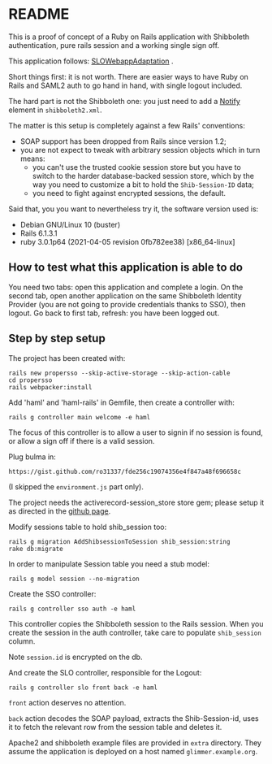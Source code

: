 # README

This is a proof of concept of a Ruby on Rails application with Shibboleth authentication, 
pure rails session and a working single sign off.

This application follows: 
[SLOWebappAdaptation](https://wiki.shibboleth.net/confluence/display/SHIB2/SLOWebappAdaptation) 
.

Short things first: it is not worth. There are easier ways to have 
Ruby on Rails and SAML2 auth to go hand in hand, with single 
logout included.

The hard part is not the Shibboleth one: you just need to add a 
[Notify](https://wiki.shibboleth.net/confluence/display/SP3/Notify) 
element in ```shibboleth2.xml```.

The matter is this setup is completely against a few Rails' conventions:
* SOAP support has been dropped from Rails since version 1.2;
* you are not expect to tweak with arbitrary session objects which in turn means:
  * you can't use the trusted cookie session store but you have to switch to the 
  harder database-backed session store, which by the way you need to 
  customize a bit to hold the ```Shib-Session-ID``` data;
  * you need to fight against encrypted sessions, the default.

Said that, you you want to nevertheless try it, the software version used is:
* Debian GNU/Linux 10 (buster)
* Rails 6.1.3.1
* ruby 3.0.1p64 (2021-04-05 revision 0fb782ee38) [x86_64-linux]

## How to test what this application is able to do

You need two tabs: open this application and complete a login. On the second tab, 
open another application on the same Shibboleth Identity Provider (you are not 
going to provide credentials thanks to SSO), then logout. Go back 
to first tab, refresh: you have been logged out. 

## Step by step setup

The project has been created with:

    rails new propersso --skip-active-storage --skip-action-cable
    cd propersso
    rails webpacker:install

Add 'haml' and 'haml-rails' in Gemfile, then create a controller with:

    rails g controller main welcome -e haml
    
The focus of this controller is to allow a user to signin if no session is found, 
or allow a sign off if there is a valid session.    
    
Plug bulma in:

    https://gist.github.com/ro31337/fde256c19074356e4f847a48f696658c

(I skipped the `environment.js` part only).
        
The project needs the activerecord-session_store store gem; please setup it 
as directed in the 
[github page](https://github.com/rails/activerecord-session_store).

Modify sessions table to hold shib_session too:

    rails g migration AddShibsessionToSession shib_session:string
    rake db:migrate

In order to manipulate Session table you need a stub model:

    rails g model session --no-migration

Create the SSO controller:

    rails g controller sso auth -e haml

This controller copies the Shibboleth session to the Rails session. When you create 
the session in the auth controller, take care to populate 
```shib_session``` column.

Note `session.id` is encrypted on the db.
    
And create the SLO controller, responsible for the Logout:    
    
    rails g controller slo front back -e haml

``front`` action deserves no attention.

```back``` action decodes the SOAP payload, extracts the Shib-Session-id, 
uses it to fetch the relevant row from the session table and deletes it.

Apache2 and shibboleth example files are provided in ```extra``` directory. They assume 
the application is deployed on a host named ```glimmer.example.org```.
